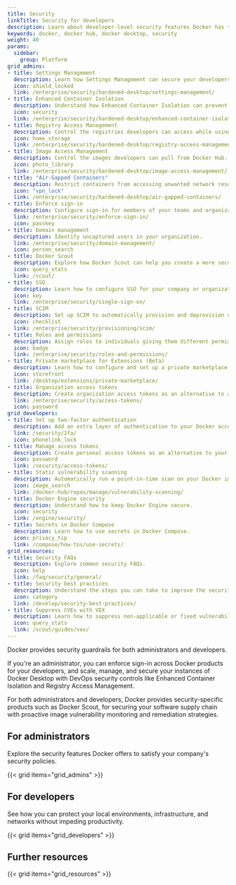 ```yaml
---
title: Security
linkTitle: Security for developers
description: Learn about developer-level security features Docker has to offer and explore best practices
keywords: docker, docker hub, docker desktop, security
weight: 40
params:
  sidebar:
    group: Platform
grid_admins:
- title: Settings Management
  description: Learn how Settings Management can secure your developers' workflows.
  icon: shield_locked
  link: /enterprise/security/hardened-desktop/settings-management/
- title: Enhanced Container Isolation
  description: Understand how Enhanced Container Isolation can prevent container attacks.
  icon: security
  link: /enterprise/security/hardened-desktop/enhanced-container-isolation/
- title: Registry Access Management
  description: Control the registries developers can access while using Docker Desktop.
  icon: home_storage
  link: /enterprise/security/hardened-desktop/registry-access-management/
- title: Image Access Management
  description: Control the images developers can pull from Docker Hub.
  icon: photo_library
  link: /enterprise/security/hardened-desktop/image-access-management/
- title: "Air-Gapped Containers"
  description: Restrict containers from accessing unwanted network resources.
  icon: "vpn_lock"
  link: /enterprise/security/hardened-desktop/air-gapped-containers/
- title: Enforce sign-in
  description: Configure sign-in for members of your teams and organizations.
  link: /enterprise/security/enforce-sign-in/
  icon: passkey
- title: Domain management
  description: Identify uncaptured users in your organization.
  link: /enterprise/security/domain-management/
  icon: person_search
- title: Docker Scout
  description: Explore how Docker Scout can help you create a more secure software supply chain.
  icon: query_stats
  link: /scout/
- title: SSO
  description: Learn how to configure SSO for your company or organization.
  icon: key
  link: /enterprise/security/single-sign-on/
- title: SCIM
  description: Set up SCIM to automatically provision and deprovision users.
  icon: checklist
  link: /enterprise/security/provisioning/scim/
- title: Roles and permissions
  description: Assign roles to individuals giving them different permissions within an organization.
  icon: badge
  link: /enterprise/security/roles-and-permissions/
- title: Private marketplace for Extensions (Beta)
  description: Learn how to configure and set up a private marketplace with a curated list of extensions for your Docker Desktop users.
  icon: storefront
  link: /desktop/extensions/private-marketplace/
- title: Organization access tokens
  description: Create organization access tokens as an alternative to a password.
  link: /enterprise/security/access-tokens/
  icon: password
grid_developers:
- title: Set up two-factor authentication
  description: Add an extra layer of authentication to your Docker account.
  link: /security/2fa/
  icon: phonelink_lock
- title: Manage access tokens
  description: Create personal access tokens as an alternative to your password.
  icon: password
  link: /security/access-tokens/
- title: Static vulnerability scanning
  description: Automatically run a point-in-time scan on your Docker images for vulnerabilities.
  icon: image_search
  link: /docker-hub/repos/manage/vulnerability-scanning/
- title: Docker Engine security
  description: Understand how to keep Docker Engine secure.
  icon: security
  link: /engine/security/
- title: Secrets in Docker Compose
  description: Learn how to use secrets in Docker Compose.
  icon: privacy_tip
  link: /compose/how-tos/use-secrets/
grid_resources:
- title: Security FAQs
  description: Explore common security FAQs.
  icon: help
  link: /faq/security/general/
- title: Security best practices
  description: Understand the steps you can take to improve the security of your container.
  icon: category
  link: /develop/security-best-practices/
- title: Suppress CVEs with VEX
  description: Learn how to suppress non-applicable or fixed vulnerabilities found in your images.
  icon: query_stats
  link: /scout/guides/vex/
---
```


Docker provides security guardrails for both administrators and developers.

If you're an administrator, you can enforce sign-in across Docker products for your developers, and
scale, manage, and secure your instances of Docker Desktop with DevOps security controls like Enhanced Container Isolation and Registry Access Management.

For both administrators and developers, Docker provides security-specific products such as Docker Scout, for securing your software supply chain with proactive image vulnerability monitoring and remediation strategies.

## For administrators

Explore the security features Docker offers to satisfy your company's security policies.

{{< grid items="grid_admins" >}}

## For developers

See how you can protect your local environments, infrastructure, and networks without impeding productivity.

{{< grid items="grid_developers" >}}

## Further resources

{{< grid items="grid_resources" >}}
